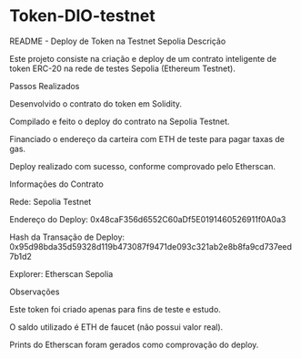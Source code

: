 # Token-DIO-testnet

README - Deploy de Token na Testnet Sepolia
Descrição

Este projeto consiste na criação e deploy de um contrato inteligente de token ERC-20 na rede de testes Sepolia (Ethereum Testnet).

Passos Realizados

Desenvolvido o contrato do token em Solidity.

Compilado e feito o deploy do contrato na Sepolia Testnet.

Financiado o endereço da carteira com ETH de teste para pagar taxas de gas.

Deploy realizado com sucesso, conforme comprovado pelo Etherscan.

Informações do Contrato

Rede: Sepolia Testnet

Endereço do Deploy: 0x48caF356d6552C60aDf5E0191460526911f0A0a3

Hash da Transação de Deploy: 0x95d98bda35d59328d119b473087f9471de093c321ab2e8b8fa9cd737eed7b1d2

Explorer: Etherscan Sepolia

Observações

Este token foi criado apenas para fins de teste e estudo.

O saldo utilizado é ETH de faucet (não possui valor real).

Prints do Etherscan foram gerados como comprovação do deploy.
